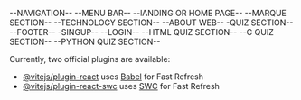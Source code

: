 --NAVIGATION--
--MENU BAR--
--lANDING OR HOME PAGE--
--MARQUE SECTION--
--TECHNOLOGY SECTION--
--ABOUT WEB--
-QUIZ SECTION--
--FOOTER--
-SINGUP--
--LOGIN--
--HTML QUIZ SECTION--
--C QUIZ SECTION--
--PYTHON QUIZ SECTION--


Currently, two official plugins are available:

- [@vitejs/plugin-react](https://github.com/vitejs/vite-plugin-react/blob/main/packages/plugin-react/README.md) uses [Babel](https://babeljs.io/) for Fast Refresh
- [@vitejs/plugin-react-swc](https://github.com/vitejs/vite-plugin-react-swc) uses [SWC](https://swc.rs/) for Fast Refresh
